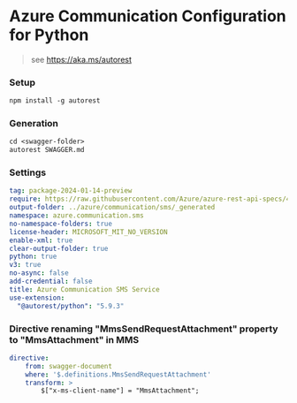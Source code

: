 # Azure Communication Configuration for Python

> see https://aka.ms/autorest

### Setup
```ps
npm install -g autorest
```

### Generation
```ps
cd <swagger-folder>
autorest SWAGGER.md
```

### Settings
``` yaml
tag: package-2024-01-14-preview
require: https://raw.githubusercontent.com/Azure/azure-rest-api-specs/4ad21c4cd5f024b520b77907b8ac15fb84c8413a/specification/communication/data-plane/Sms/readme.md
output-folder: ../azure/communication/sms/_generated
namespace: azure.communication.sms
no-namespace-folders: true
license-header: MICROSOFT_MIT_NO_VERSION
enable-xml: true
clear-output-folder: true
python: true
v3: true
no-async: false
add-credential: false
title: Azure Communication SMS Service
use-extension:
  "@autorest/python": "5.9.3"
```

### Directive renaming "MmsSendRequestAttachment" property to "MmsAttachment" in MMS
``` yaml
directive:
    from: swagger-document
    where: '$.definitions.MmsSendRequestAttachment'
    transform: >
        $["x-ms-client-name"] = "MmsAttachment";
```